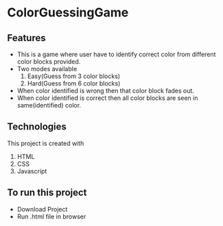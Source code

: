 # ColorGuessingGame
## Features
* This is a game where user have to identify correct color from different color blocks provided.
* Two modes available
  1. Easy(Guess from 3 color blocks)
  2. Hard(Guess from 6 color blocks)
* When color identified is wrong then that color block fades out.
* When color identified is correct then all color blocks are seen in same(identified) color.

## Technologies
This project is created with
1. HTML
2. CSS 
3. Javascript

## To run this project
- Download Project
- Run .html file in browser
